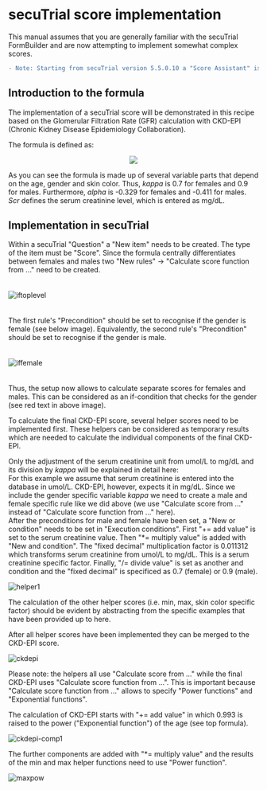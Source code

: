 # secuTrial score implementation

This manual assumes that you are generally familiar with the secuTrial FormBuilder and are now attempting to implement 
somewhat complex scores.

```diff
- Note: Starting from secuTrial version 5.5.0.10 a "Score Assistant" is available.
```

Introduction to the formula
------

The implementation of a secuTrial score will be demonstrated in this recipe based on the 
Glomerular Filtration Rate (GFR) calculation with CKD-EPI (Chronic Kidney Disease Epidemiology Collaboration).

<!---
https://www.codecogs.com/latex/eqneditor.php

formula source code

\begin{align*}
\\GFR {} = {}
& 141 * \\
& min(Scr/\kappa,1)^\alpha * \\
& max(Scr/\kappa, 1)^{-1.209} * \\
& 0.993^{Age} * \\
& 1.018 [\text{if } female] * \\
& 1.159 [\text{if } black]
\end{align*}
-->

The formula is defined as:
<p align="center">
  <img src="https://github.com/PatrickRWright/SCTO/blob/master/DM/secuTrial/recipes/score_calculation_advanced/fig/gfr_ckd-epi.gif?raw=true"/>
</p>

As you can see the formula is made up of several variable parts that depend on the age, gender and skin color. 
Thus, *kappa* is 0.7 for females and 0.9 for males. Furthermore, *alpha* is -0.329 for females and -0.411 for males.
*Scr* defines the serum creatinine level, which is entered as mg/dL.

Implementation in secuTrial
------

Within a secuTrial "Question" a "New item" needs to be created. The type of the item must be "Score". Since the formula centrally differentiates between females and males two "New rules" &rarr; "Calculate score function from ..." need to be created. 
<br><br><br>
![iftoplevel](https://github.com/PatrickRWright/SCTO/blob/master/DM/secuTrial/recipes/score_calculation_advanced/fig/if_toplevel.png "iftoplevel")
<br><br><br>
The first rule's "Precondition" should be set to recognise if the gender is female (see below image). Equivalently, the second rule's "Precondition" should be set to recognise if the gender is male. 
<br><br><br>
![iffemale](https://github.com/PatrickRWright/SCTO/blob/master/DM/secuTrial/recipes/score_calculation_advanced/fig/if_female.png "iffemale")
<br><br><br>
Thus, the setup now allows to calculate separate scores for females and males. This can be considered as an if-condition that checks for the gender (see red text in above image). 

To calculate the final CKD-EPI score, several helper scores need to be implemented first. These helpers can be considered as temporary results which are needed to calculate the individual components of the final CKD-EPI.

Only the adjustment of the serum creatinine unit from umol/L to mg/dL and its division by *kappa* will be explained in detail here: <br>
For this example we assume that serum creatinine is entered into the database in umol/L. CKD-EPI, however, expects it in mg/dL.
Since we include the gender specific variable *kappa* we need to create a male and female specific rule like we did above 
(we use "Calculate score from ..." instead of "Calculate score function from ..." here). <br>
After the preconditions for male and female have been set, a "New or condition" needs to be set in "Execution conditions".
First "+= add value" is set to the serum creatinine value. Then "\*= multiply value" is added with "New and condition". 
The "fixed decimal" multiplication factor is 0.011312 which transforms serum creatinine from umol/L to mg/dL. 
This is a serum creatinine specific factor. Finally, "/= divide value" is set as another and condition and the "fixed decimal"
is specificed as 0.7 (female) or 0.9 (male).

![helper1](https://github.com/PatrickRWright/SCTO/blob/master/DM/secuTrial/recipes/score_calculation_advanced/fig/helper_skr_kappa.png "helper1")

The calculation of the other helper scores (i.e. min, max, skin color specific factor) should be evident by abstracting from the specific examples that have been provided up to here.

After all helper scores have been implemented they can be merged to the CKD-EPI score. 

![ckdepi](https://github.com/PatrickRWright/SCTO/blob/master/DM/secuTrial/recipes/score_calculation_advanced/fig/CKD-EPI.png "ckdepi")

Please note: the helpers all use "Calculate score from ..." while the final CKD-EPI uses "Calculate score function from ...". This is important because "Calculate score function from ..." allows to specify "Power functions" and "Exponential functions".

The calculation of CKD-EPI starts with "+= add value" in which 0.993 is raised to the power ("Exponential function") of the age (see top formula).

![ckdepi-comp1](https://github.com/PatrickRWright/SCTO/blob/master/DM/secuTrial/recipes/score_calculation_advanced/fig/ckd-epi-component1.png "ckdepi-comp1")

The further components are added with "\*= multiply value" and the results of the min and max helper functions need to use "Power function".

![maxpow](https://github.com/PatrickRWright/SCTO/blob/master/DM/secuTrial/recipes/score_calculation_advanced/fig/max_powered.png "maxpow")

